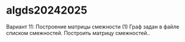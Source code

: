 # algds20242025
Вариант 11: Построение матрицы смежности (1)
Граф задан в файле списком смежностей. Построить матрицу смежностей..

